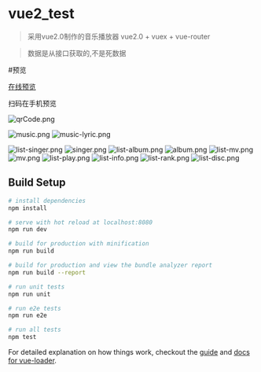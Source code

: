 # vue2_test

>采用vue2.0制作的音乐播放器 vue2.0 + vuex + vue-router

>数据是从接口获取的,不是死数据

#预览

[在线预览](https://zhangyuxin777.github.io/Vue2_music_player/dist/index.html#/)

扫码在手机预览

![qrCode.png](./src/image/qrCode.png)



![music.png](./src/image/music.png)           ![music-lyric.png](./src/image/music-lyric.png)



![list-singer.png](./src/image/list-singer.png)           ![singer.png](./src/image/singer.png)
![list-album.png](./src/image/list-album.png)           ![album.png](./src/image/album.png)
![list-mv.png](./src/image/list-mv.png)           ![mv.png](./src/image/mv.png)
![list-play.png](./src/image/list-play.png)           ![list-info.png](./src/image/list-info.png)
![list-rank.png](./src/image/list-rank.png)           ![list-disc.png](./src/image/list-disc.png)


## Build Setup

``` bash
# install dependencies
npm install

# serve with hot reload at localhost:8080
npm run dev

# build for production with minification
npm run build

# build for production and view the bundle analyzer report
npm run build --report

# run unit tests
npm run unit

# run e2e tests
npm run e2e

# run all tests
npm test
```

For detailed explanation on how things work, checkout the [guide](http://vuejs-templates.github.io/webpack/) and [docs for vue-loader](http://vuejs.github.io/vue-loader).

